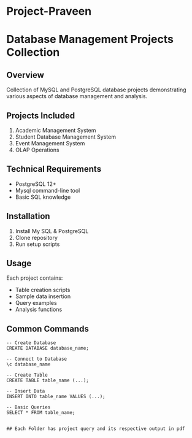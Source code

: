 # Project-Praveen

# Database Management Projects Collection

## Overview
Collection of MySQL and PostgreSQL database projects demonstrating various aspects of database management and analysis.

## Projects Included
1. Academic Management System
2. Student Database Management System
3. Event Management System
4. OLAP Operations

## Technical Requirements
- PostgreSQL 12+
- Mysql command-line tool
- Basic SQL knowledge

## Installation
1. Install My SQL & PostgreSQL
2. Clone repository
3. Run setup scripts

## Usage
Each project contains:
- Table creation scripts
- Sample data insertion
- Query examples
- Analysis functions

## Common Commands
```psql
-- Create Database
CREATE DATABASE database_name;

-- Connect to Database
\c database_name

-- Create Table
CREATE TABLE table_name (...);

-- Insert Data
INSERT INTO table_name VALUES (...);

-- Basic Queries
SELECT * FROM table_name;


## Each Folder has project query and its respective output in pdf




